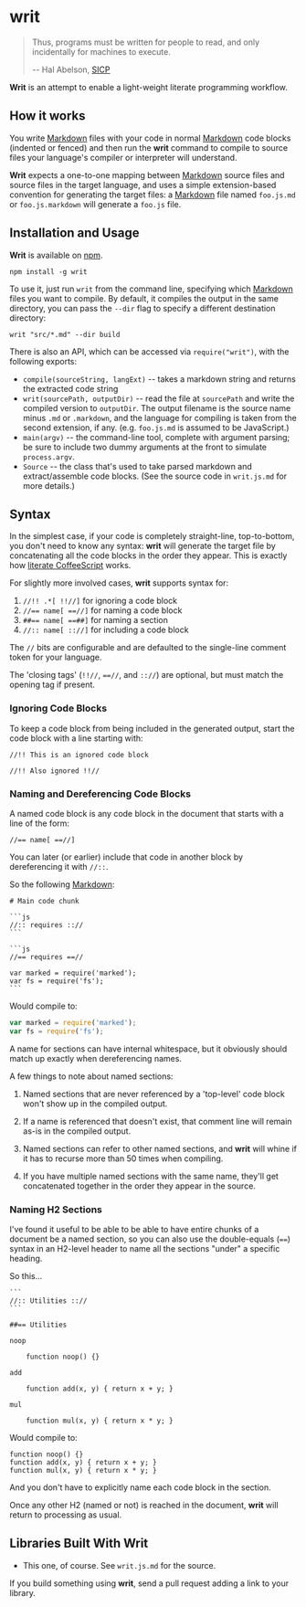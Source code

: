 writ
====

> Thus, programs must be written for people to read, and only incidentally for
> machines to execute.
>
> -- Hal Abelson, [SICP][sicp]


**Writ** is an attempt to enable a light-weight literate programming workflow.


How it works
------------

You write [Markdown][md] files with your code in normal [Markdown][md] code
blocks (indented or fenced) and then run the **writ** command to compile to
source files your language's compiler or interpreter will understand.

**Writ** expects a one-to-one mapping between [Markdown][md] source files and
source files in the target language, and uses a simple extension-based
convention for generating the target files: a [Markdown][md] file named
`foo.js.md` or `foo.js.markdown` will generate a `foo.js` file.


Installation and Usage
----------------------

**Writ** is available on [npm][npm].

    npm install -g writ

To use it, just run `writ` from the command line, specifying which
[Markdown][md] files you want to compile. By default, it compiles the output in
the same directory, you can pass the `--dir` flag to specify a different
destination directory:

    writ "src/*.md" --dir build

There is also an API, which can be accessed via `require("writ")`, with the following exports:

* `compile(sourceString, langExt)` -- takes a markdown string and returns the extracted code string
* `writ(sourcePath, outputDir)` -- read the file at `sourcePath` and write the compiled version to `outputDir`.  The output filename is the source name minus `.md` or `.markdown`, and the language for compiling is taken from the second extension, if any.  (e.g. `foo.js.md` is assumed to be JavaScript.)
* `main(argv)` -- the command-line tool, complete with argument parsing; be sure to include two dummy arguments at the front to simulate `process.argv`.
* `Source` -- the class that's used to take parsed markdown and extract/assemble code blocks.  (See the source code in `writ.js.md` for more details.)

Syntax
------

In the simplest case, if your code is completely straight-line, top-to-bottom,
you don't need to know any syntax: **writ** will generate the target file by
concatenating all the code blocks in the order they appear. This is exactly how
[literate CoffeeScript][litcoffee] works.

For slightly more involved cases, **writ** supports syntax for:


1. `//!! .*[ !!//]` for ignoring a code block
2. `//== name[ ==//]` for naming a code block
3. `##== name[ ==##]` for naming a section
4. `//:: name[ :://]` for including a code block

The `//` bits are configurable and are defaulted to the single-line comment
token for your language.

The 'closing tags' (`!!//`, `==//`, and `:://`) are optional, but must match
the opening tag if present.


### Ignoring Code Blocks

To keep a code block from being included in the generated output, start the
code block with a line starting with:

    //!! This is an ignored code block

    //!! Also ignored !!//


### Naming and Dereferencing Code Blocks

A named code block is any code block in the document that starts with a line of
the form:

    //== name[ ==//]

You can later (or earlier) include that code in another block by dereferencing
it with `//::`.

So the following [Markdown][md]:

    # Main code chunk

    ```js
    //:: requires :://
    ```

    ```js
    //== requires ==//

    var marked = require('marked');
    var fs = require('fs');
    ```

Would compile to:

```js
var marked = require('marked');
var fs = require('fs');
```

A name for sections can have internal whitespace, but it obviously should match
up exactly when dereferencing names.

A few things to note about named sections:

1. Named sections that are never referenced by a 'top-level' code block won't
   show up in the compiled output.

2. If a name is referenced that doesn't exist, that comment line will remain
   as-is in the compiled output.

3. Named sections can refer to other named sections, and **writ** will whine if
   it has to recurse more than 50 times when compiling.

4. If you have multiple named sections with the same name, they'll get
   concatenated together in the order they appear in the source.

### Naming H2 Sections

I've found it useful to be able to be able to have entire chunks of a document
be a named section, so you can also use the double-equals (`==`) syntax in an
H2-level header to name all the sections "under" a specific heading.

So this...

    ```
    //:: Utilities :://
    ```

    ##== Utilities

    noop

        function noop() {}

    add

        function add(x, y) { return x + y; }

    mul

        function mul(x, y) { return x * y; }

Would compile to:

    function noop() {}
    function add(x, y) { return x + y; }
    function mul(x, y) { return x * y; }

And you don't have to explicitly name each code block in the section.

Once any other H2 (named or not) is reached in the document, **writ** will
return to processing as usual.


Libraries Built With Writ
-------------------------

* This one, of course. See `writ.js.md` for the source.

If you build something using **writ**, send a pull request adding a link to
your library.


[sicp]: http://mitpress.mit.edu/sicp/
[litcoffee]: http://ashkenas.com/literate-coffeescript/
[md]: http://daringfireball.net/projects/markdown/
[shebang]: http://en.wikipedia.org/wiki/Shebang_(Unix)
[npm]: https://npmjs.org/
